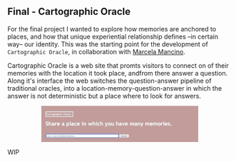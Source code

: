 ## Final - Cartographic Oracle
For the final project I wanted to explore how memories are anchored to places, and how that unique experiential relationship defines –in certain way– our identity. This was the starting point for the development of `Cartographic Oracle`, in collaboration with [Marcela Mancino](https://mardefronteira.wordpress.com/).

Cartographic Oracle is a web site that promts visitors to connect on of their memories with the location it took place, andfrom there answer a question. Along it's interface the web switches the question-answer pipeline of traditional oracles, into a location-memory-question-answer in which the answer is not deterministic but a place where to look for answers.

<p align="center">
  <img src="https://github.com/guillemontecinos/itp_spring_2019_electronic_rituals/blob/master/final/documentation/index.gif" align="middle" width="70%">
</p>

WIP